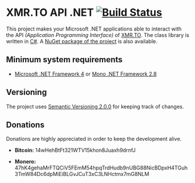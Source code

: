 # XMR.TO API .NET [![Build Status](https://travis-ci.org/Jojatekok/XmrToApi.Net.svg)](https://travis-ci.org/Jojatekok/XmrToApi.Net)
This project makes your Microsoft .NET applications able to interact with the API _(Application Programming Interface)_ of [XMR.TO][].
The class library is written in [C#][]. A [NuGet package of the project][] is also available.

[XMR.TO]: https://xmr.to
[C#]: http://wikipedia.org/wiki/C_Sharp_%28programming_language%29
[NuGet package of the project]: https://www.nuget.org/packages/XmrToApi.Net

## Minimum system requirements
- [Microsoft .NET Framework 4][] or [Mono .NET Framework 2.8][]

[Microsoft .NET Framework 4]: http://www.microsoft.com/download/details.aspx?id=17851
[Mono .NET Framework 2.8]: http://www.mono-project.com/download

## Versioning
The project uses [Semantic Versioning 2.0.0][] for keeping track of changes.

[Semantic Versioning 2.0.0]: http://semver.org/spec/v2.0.0.html

## Donations
Donations are highly appreciated in order to keep the development alive.

- __Bitcoin:__ 14wHehBtFt321WTV15khon8Juaxh9drnfJ

- __Monero:__ 47hK4gehaMrFTQCiV5FEmM54hpqTrdHudb9nUBG88NicBDpxH4TGuh3TmW84Dc6dpMiEiBLGvJCuT3xC3LNHctmx7mG8NLM
